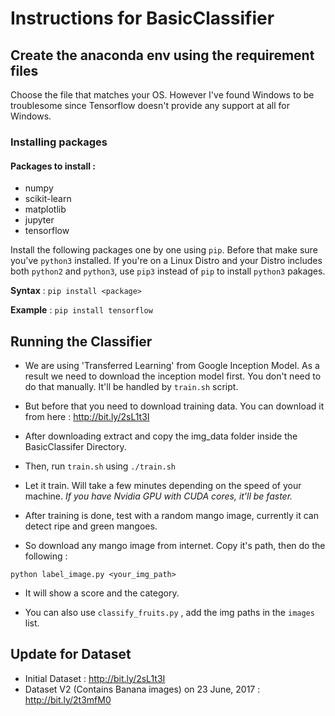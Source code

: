 # Instructions for BasicClassifier

## Create the anaconda env using the requirement files
Choose the file that matches your OS. However I've found Windows to be troublesome since Tensorflow doesn't provide any support at all for Windows.

### Installing packages

#### Packages to install : 

* numpy
* scikit-learn
* matplotlib
* jupyter
* tensorflow

Install the following packages one by one using `pip`. Before that make sure you've `python3` installed. If you're on a Linux Distro and your Distro includes both `python2` and `python3`, use `pip3` instead of `pip` 
to install `python3` pakages.

**Syntax** : `pip install <package>`

**Example** : `pip install tensorflow`



## Running the Classifier

- We are using 'Transferred Learning' from Google Inception Model. As a result we need to download the inception model first. You don't need to do that manually. It'll be handled by `train.sh` script.

- But before that you need to download training data. You can download it from here : http://bit.ly/2sL1t3I

- After downloading extract and copy the img_data folder inside the BasicClassifer Directory.

- Then, run `train.sh` using `./train.sh`
- Let it train. Will take a few minutes depending on the speed of your machine. *If you have Nvidia GPU with CUDA cores, it'll be faster.*

- After training is done, test with a random mango image, currently it can detect ripe and green mangoes.

- So download any mango image from internet. Copy it's path, then do the following :

`python label_image.py <your_img_path>` 

- It will show a score and the category.

- You can also use `classify_fruits.py` , add the img paths in the `images` list.


## Update for Dataset

- Initial Dataset : http://bit.ly/2sL1t3I
- Dataset V2 (Contains Banana images) on 23 June, 2017 : http://bit.ly/2t3mfM0
